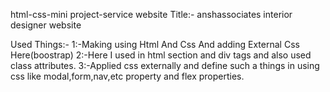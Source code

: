 html-css-mini project-service website
Title:- anshassociates interior designer website

Used Things:- 1:-Making using Html And Css And adding External Css Here(boostrap) 
              2:-Here I used in html section and div tags and also used class attributes.
              3:-Applied css externally and define such a things in using css like modal,form,nav,etc property and flex properties.

